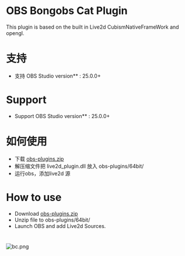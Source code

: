 # OBS Bongobs Cat Plugin
 This plugin is based on the built in Live2d CubismNativeFrameWork and opengl. 
 # 支持
* 支持 OBS Studio version** : 25.0.0+
# Support
* Support OBS Studio version** : 25.0.0+
# 如何使用
* 下载 [obs-plugins.zip ](https://github.com/a1928370421/Obs-Live2D-Plugin/releases/download/0.2.02/obs-plugins.zip)
* 解压缩文件把 live2d_plugin.dll 放入 obs-plugins/64bit/
* 运行obs，添加live2d 源
# How to use
* Download [obs-plugins.zip ](https://github.com/a1928370421/Obs-Live2D-Plugin/releases/download/0.2.02/obs-plugins.zip)
* Unzip file to obs-plugins/64bit/
* Launch OBS and add Live2d Sources.
# 
![bc.png](https://github.com/a1928370421/Bongobs-Cat-Plugin/blob/master/Resources/Bango%20Cat/bc.PNG)
